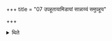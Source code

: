 +++
title = "07 उपहूतायामिडायां सान्नाय्यं समुपहूय"

+++

<details><summary>थिते</summary>

7. After the Iḍā has been invoked, having invited each other they consume the Sāṁnāyya.  
</details>
